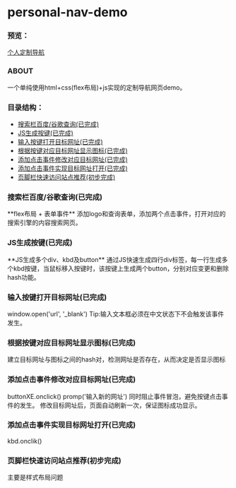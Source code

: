 # personal-nav-demo

### 预览：
[个人定制导航](https://lynn-zuo.github.io/personal-nav-demo/index.html)

### ABOUT
一个单纯使用html+css(flex布局)+js实现的定制导航网页demo。

### 目录结构：
* [搜索栏百度/谷歌查询(已完成)](#1)
* [JS生成按键(已完成)](#2)
* [输入按键打开目标网址(已完成)](#3)
* [根据按键对应目标网址显示图标(已完成)](#4)
* [添加点击事件修改对应目标网址(已完成)](#5)
* [添加点击事件实现目标网址打开(已完成)](#6)
* [页脚栏快速访问站点推荐(初步完成)](#7)

<h3 id="1">搜索栏百度/谷歌查询(已完成)</h3>
**flex布局 + 表单事件**
添加logo和查询表单，添加两个点击事件，打开对应的搜索引擎的内容搜索网页。

<h3 id="2">JS生成按键(已完成)</h3>
**JS生成多个div、kbd及button**
通过JS快速生成四行div标签，每一行生成多个kbd按键，当鼠标移入按键时，该按键上生成两个button，分别对应变更和删除hash功能。

<h3 id="3">输入按键打开目标网址(已完成)</h3>
window.open('url', '_blank')
Tip:输入文本框必须在中文状态下不会触发该事件发生。

<h3 id="4">根据按键对应目标网址显示图标(已完成)</h3>
建立目标网址与图标之间的hash对，检测网址是否存在，从而决定是否显示图标

<h3 id="5">添加点击事件修改对应目标网址(已完成)</h3>
buttonXE.onclick()
promp('输入新的网址')
同时阻止事件冒泡，避免按键点击事件的发生。
修改目标网址后，页面自动刷新一次，保证图标成功显示。

<h3 id="6">添加点击事件实现目标网址打开(已完成)</h3>
kbd.onclik()

<h3 id="7">页脚栏快速访问站点推荐(初步完成)</h3>
主要是样式布局问题


